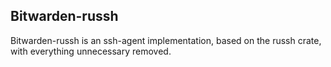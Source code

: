 ## Bitwarden-russh

Bitwarden-russh is an ssh-agent implementation, based on the russh crate, with everything unnecessary removed.
